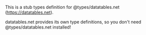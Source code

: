 This is a stub types definition for @types/datatables.net (https://datatables.net).

datatables.net provides its own type definitions, so you don't need @types/datatables.net installed!